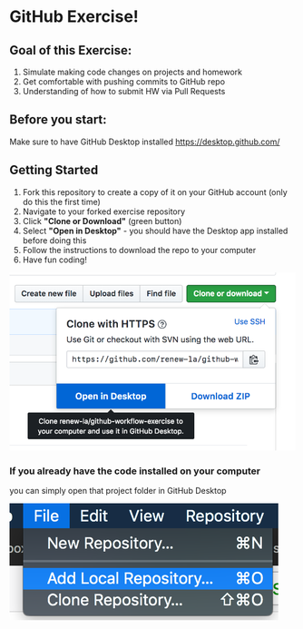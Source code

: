 # GitHub Exercise!

## Goal of this Exercise:
1. Simulate making code changes on projects and homework
2. Get comfortable with pushing commits to GitHub repo
3. Understanding of how to submit HW via Pull Requests

## Before you start:
Make sure to have GitHub Desktop installed https://desktop.github.com/

## Getting Started
1. Fork this repository to create a copy of it on your GitHub account (only do this the first time)
2. Navigate to your forked exercise repository
3. Click **"Clone or Download"** (green button)
4. Select **"Open in Desktop"** - you should have the Desktop app installed before doing this
5. Follow the instructions to download the repo to your computer
6. Have fun coding!

![screenshot](/screenshots/clone-desktop.png)

### If you already have the code installed on your computer
you can simply open that project folder in GitHub Desktop

![screenshot](/screenshots/open-desktop.png)